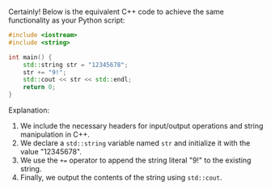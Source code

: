  Certainly! Below is the equivalent C++ code to achieve the same functionality as your Python script:

```cpp
#include <iostream>
#include <string>

int main() {
    std::string str = "12345678";
    str += "9!";
    std::cout << str << std::endl;
    return 0;
}
```

Explanation:
1. We include the necessary headers for input/output operations and string manipulation in C++.
2. We declare a `std::string` variable named `str` and initialize it with the value "12345678".
3. We use the `+=` operator to append the string literal "9!" to the existing string.
4. Finally, we output the contents of the string using `std::cout`.
